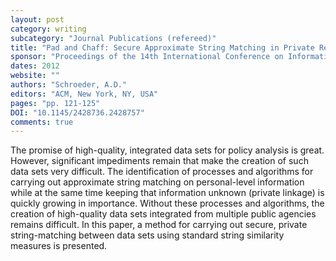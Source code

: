 ```yaml
---
layout: post
category: writing
subcategory: "Journal Publications (refereed)"
title: "Pad and Chaff: Secure Approximate String Matching in Private Record Linkage"
sponsor: "Proceedings of the 14th International Conference on Information Integration and Web-based Applications and Services (iiWAS '12)"
dates: 2012
website: ""
authors: "Schroeder, A.D."
editors: "ACM, New York, NY, USA"
pages: "pp. 121-125"
DOI: "10.1145/2428736.2428757"
comments: true
---
```


The promise of high-quality, integrated data sets for policy analysis is great. However, significant impediments remain that make the creation of such data sets very difficult. The identification of processes and algorithms for carrying out approximate string matching on personal-level information while at the same time keeping that information unknown (private linkage) is quickly growing in importance. Without these processes and algorithms, the creation of high-quality data sets integrated from multiple public agencies remains difficult. In this paper, a method for carrying out secure, private string-matching between data sets using standard string similarity measures is presented.
